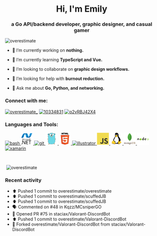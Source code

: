 <h1 align="center">Hi, I'm Emily</h1>
<h3 align="center">a Go API/backend developer, graphic designer, and casual gamer</h3>

<p align="left"> <img src="https://komarev.com/ghpvc/?username=overestimate&label=Profile%20views&color=0e75b6&style=flat" alt="overestimate" /> </p>

- 🔭 I’m currently working on **nothing.**

- 🌱 I’m currently learning **TypeScript and Vue.**

- 👯 I’m looking to collaborate on **graphic design workflows.**

- 🤝 I’m looking for help with **burnout reduction.**

- 💬 Ask me about **Go, Python, and networking.**

<h3 align="left">Connect with me:</h3>
<p align="left">
<a href="https://twitter.com/overestimate_" target="blank"><img align="center" src="https://raw.githubusercontent.com/rahuldkjain/github-profile-readme-generator/master/src/images/icons/Social/twitter.svg" alt="overestimate_" height="30" width="40" /></a>
<a href="https://stackoverflow.com/users/10334831" target="blank"><img align="center" src="https://raw.githubusercontent.com/rahuldkjain/github-profile-readme-generator/master/src/images/icons/Social/stack-overflow.svg" alt="10334831" height="30" width="40" /></a>
<a href="https://discord.com/users/346857830734757888" target="blank"><img align="center" src="https://raw.githubusercontent.com/rahuldkjain/github-profile-readme-generator/master/src/images/icons/Social/discord.svg" alt="q2vRBJ42X4" height="30" width="40" /></a>
</p>

<h3 align="left">Languages and Tools:</h3>
<p align="left"> <a href="https://www.gnu.org/software/bash/" target="_blank" rel="noreferrer"> <img src="https://www.vectorlogo.zone/logos/gnu_bash/gnu_bash-icon.svg" alt="bash" width="40" height="40"/> </a> <a href="https://dotnet.microsoft.com/" target="_blank" rel="noreferrer"> <img src="https://raw.githubusercontent.com/devicons/devicon/master/icons/dot-net/dot-net-original-wordmark.svg" alt="dotnet" width="40" height="40"/> </a> <a href="https://git-scm.com/" target="_blank" rel="noreferrer"> <img src="https://www.vectorlogo.zone/logos/git-scm/git-scm-icon.svg" alt="git" width="40" height="40"/> </a> <a href="https://golang.org" target="_blank" rel="noreferrer"> <img src="https://raw.githubusercontent.com/devicons/devicon/master/icons/go/go-original.svg" alt="go" width="40" height="40"/> </a> <a href="https://www.w3.org/html/" target="_blank" rel="noreferrer"> <img src="https://raw.githubusercontent.com/devicons/devicon/master/icons/html5/html5-original-wordmark.svg" alt="html5" width="40" height="40"/> </a> <a href="https://www.adobe.com/in/products/illustrator.html" target="_blank" rel="noreferrer"> <img src="https://www.vectorlogo.zone/logos/adobe_illustrator/adobe_illustrator-icon.svg" alt="illustrator" width="40" height="40"/> </a> <a href="https://developer.mozilla.org/en-US/docs/Web/JavaScript" target="_blank" rel="noreferrer"> <img src="https://raw.githubusercontent.com/devicons/devicon/master/icons/javascript/javascript-original.svg" alt="javascript" width="40" height="40"/> </a> <a href="https://www.linux.org/" target="_blank" rel="noreferrer"> <img src="https://raw.githubusercontent.com/devicons/devicon/master/icons/linux/linux-original.svg" alt="linux" width="40" height="40"/> </a> <a href="https://www.mongodb.com/" target="_blank" rel="noreferrer"> <img src="https://raw.githubusercontent.com/devicons/devicon/master/icons/mongodb/mongodb-original-wordmark.svg" alt="mongodb" width="40" height="40"/> </a> <a href="https://nodejs.org" target="_blank" rel="noreferrer"> <img src="https://raw.githubusercontent.com/devicons/devicon/master/icons/nodejs/nodejs-original-wordmark.svg" alt="nodejs" width="40" height="40"/> </a> <a href="https://dotnet.microsoft.com/apps/xamarin" target="_blank" rel="noreferrer"> <img src="https://raw.githubusercontent.com/detain/svg-logos/780f25886640cef088af994181646db2f6b1a3f8/svg/xamarin.svg" alt="xamarin" width="40" height="40"/> </a> </p>
<br>
<p>&nbsp;<img align="center" src="https://github-readme-stats.vercel.app/api?username=overestimate&show_icons=true&locale=en" alt="overestimate" /></p>

<h3 align="left">Recent activity</h3>

* ⬆️ Pushed 1 commit to overestimate/overestimate
* ⬆️ Pushed 1 commit to overestimate/scuffedJB
* ⬆️ Pushed 1 commit to overestimate/scuffedJB
* 🗣 Commented on #48 in Kqzz/MCsniperGO
* 💪 Opened PR #75 in staciax/Valorant-DiscordBot
* ⬆️ Pushed 1 commit to overestimate/Valorant-DiscordBot
* 🍴 Forked overestimate/Valorant-DiscordBot from staciax/Valorant-DiscordBot
